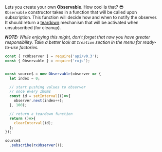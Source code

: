 <!--
name:		
title:		Observable constructor
pageTitle:	Observable — RxJS constructor usage example + marble diagram
desc:		See how to create your own observable using Observable constructor
docsUrl:	https://rxjs.dev/api/index/class/Observable
-->

Lets you create your own **Observable**. How cool is that? 😎  
`Observable` constructor takes in a function that will be called upon subscription. This function will decide how and when to notify the observer. It should return a [teardown](https://rxjs.dev/api/index/type-alias/TeardownLogic) mechanism that will be activated when unsubscribed (for cleanup).

_**NOTE:** While enjoying this might, don't forget that now you have greater responsibility. Take a better look at `Creation` section in the menu for ready-to-use factories._

```js
const { rxObserver } = require('api/v0.3');
const { Observable } = require('rxjs');


const source$ = new Observable(observer => {
  let index = 0;

  // start pushing values to observer
  // once every 100ms
  const id = setInterval(()=>{
    observer.next(index++);
  }, 100);

  // return a teardown function
  return ()=>{
    clearInterval(id);
  };
});

source$
  .subscribe(rxObserver());
```